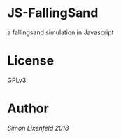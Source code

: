 # JS-FallingSand
a fallingsand simulation in Javascript

# License
GPLv3

# Author
*Simon Lixenfeld 2018*
